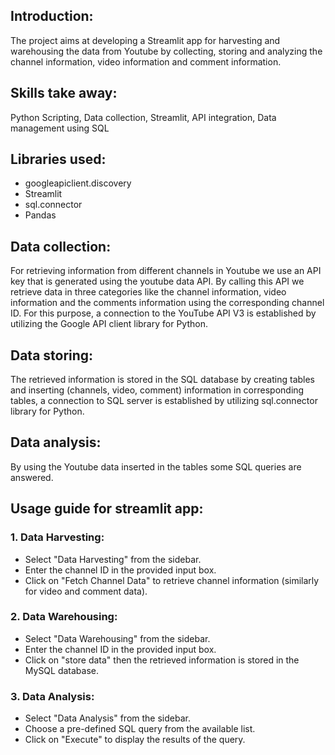 ## Introduction:
 The project aims at developing a Streamlit app for harvesting and warehousing the data from Youtube by collecting, storing and analyzing the channel information, video information and comment information.
## Skills take away:
 Python Scripting,
 Data collection,
 Streamlit,
 API integration,
 Data management using SQL
 ## Libraries used:
  + googleapiclient.discovery
  + Streamlit
  + sql.connector
  + Pandas
## Data collection:
  For retrieving information from different channels in Youtube we use an API key that is generated using the youtube data API. By calling this API we retrieve data in three categories like the channel 
 information, video information and the comments information using the corresponding channel ID. For this purpose, a connection to the YouTube API V3 is established by utilizing the Google API client library for 
 Python.
## Data storing:
 The retrieved information is stored in the SQL database by creating tables and inserting (channels, video, comment) information in corresponding tables, a connection to SQL server is established by utilizing 
 sql.connector library for Python.
 ## Data analysis:
  By using the Youtube data inserted in the tables some SQL queries are answered.
## Usage guide for streamlit app:
   ### 1. Data Harvesting:
  * Select "Data Harvesting" from the sidebar.
  * Enter the channel ID in the provided input box.
  * Click on "Fetch Channel Data" to retrieve channel information (similarly for video and comment data).       
  ### 2. Data Warehousing:
  * Select "Data Warehousing" from the sidebar.
  * Enter the channel ID in the provided input box.
  * Click on "store data" then the retrieved information is stored in the MySQL database.   
  ### 3. Data Analysis:
  * Select "Data Analysis" from the sidebar.
  * Choose a pre-defined SQL query from the available list. 
  * Click on "Execute" to display the results of the query.  
 
  
  
